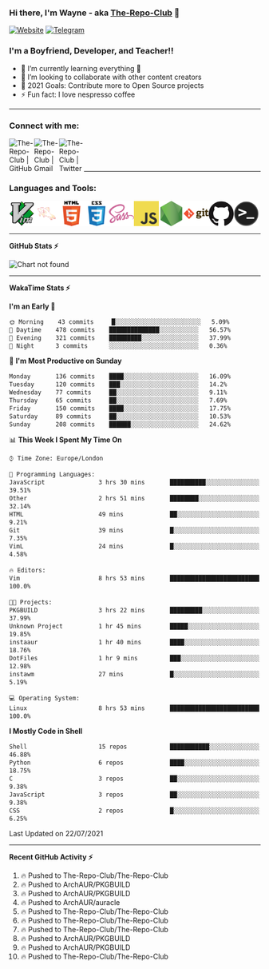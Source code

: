 ### Hi there, I'm Wayne - aka [The-Repo-Club][website] 👋

[![Website](https://img.shields.io/website?label=github.com/The-Repo-Club/&color=orange&style=flat-square&url=https://github.com/The-Repo-Club/)][website]
[![Telegram](https://img.shields.io/badge/Chat%20on-Telegram-orange.svg?color=orange&logo=telegram&style=flat-square)][telegram]

### I'm a Boyfriend, Developer, and Teacher!!

- 🌱 I’m currently learning everything 🤣
- 👯 I’m looking to collaborate with other content creators
- 🥅 2021 Goals: Contribute more to Open Source projects
- ⚡ Fun fact: I love nespresso coffee

---
### Connect with me:

[<img align="left" alt="The-Repo-Club | GitHub" width="50px" src="https://cdn.jsdelivr.net/npm/simple-icons@v3/icons/github.svg" />][website]
[<img align="left" alt="The-Repo-Club | Gmail" width="50px" src="https://cdn.jsdelivr.net/npm/simple-icons@v3/icons/gmail.svg" />][email]
[<img align="left" alt="The-Repo-Club | Twitter" width="50px" src="https://cdn.jsdelivr.net/npm/simple-icons@v3/icons/telegram.svg" />][telegram]

[website]: https://github.com/The-Repo-Club/
[email]: mailto:wayne6324@gmail.com
[telegram]: https://t.me/TheRepoClub

<br />
<br />
<br />

---
### Languages and Tools:

<img align="left" alt="Vim" width="50px" src="https://raw.githubusercontent.com/github/explore/80688e429a7d4ef2fca1e82350fe8e3517d3494d/topics/vim/vim.png" />
<img align="left" alt="Fish" width="50px" src="https://raw.githubusercontent.com/github/explore/80688e429a7d4ef2fca1e82350fe8e3517d3494d/topics/fish/fish.png" />
<img align="left" alt="HTML5" width="50px" src="https://raw.githubusercontent.com/github/explore/80688e429a7d4ef2fca1e82350fe8e3517d3494d/topics/html/html.png" />
<img align="left" alt="CSS3" width="50px" src="https://raw.githubusercontent.com/github/explore/80688e429a7d4ef2fca1e82350fe8e3517d3494d/topics/css/css.png" />
<img align="left" alt="Sass" width="50px" src="https://raw.githubusercontent.com/github/explore/80688e429a7d4ef2fca1e82350fe8e3517d3494d/topics/sass/sass.png" />
<img align="left" alt="JavaScript" width="50px" src="https://raw.githubusercontent.com/github/explore/80688e429a7d4ef2fca1e82350fe8e3517d3494d/topics/javascript/javascript.png" />
<img align="left" alt="Node.js" width="50px" src="https://raw.githubusercontent.com/github/explore/80688e429a7d4ef2fca1e82350fe8e3517d3494d/topics/nodejs/nodejs.png" />
<img align="left" alt="Git" width="50px" src="https://raw.githubusercontent.com/github/explore/80688e429a7d4ef2fca1e82350fe8e3517d3494d/topics/git/git.png" />
<img align="left" alt="GitHub" width="50px" src="https://raw.githubusercontent.com/github/explore/78df643247d429f6cc873026c0622819ad797942/topics/github/github.png" />
<img align="left" alt="Terminal" width="50px" src="https://raw.githubusercontent.com/github/explore/80688e429a7d4ef2fca1e82350fe8e3517d3494d/topics/terminal/terminal.png" />

<br />
<br />
<br />

---

**GitHub Stats ⚡**

![Chart not found](https://github-readme-stats.vercel.app/api?username=The-Repo-Club&theme=tokyonight&show_icons=true&count_private=true&hide_border=true&include_all_commits=true&custom_title=The-Repo-Club%27s+GitHub+Stats)


---

**WakaTime Stats ⚡**

<!--START_SECTION:waka-->
**I'm an Early 🐤** 

```text
🌞 Morning    43 commits     █░░░░░░░░░░░░░░░░░░░░░░░░   5.09% 
🌆 Daytime    478 commits    ██████████████░░░░░░░░░░░   56.57% 
🌃 Evening    321 commits    █████████░░░░░░░░░░░░░░░░   37.99% 
🌙 Night      3 commits      ░░░░░░░░░░░░░░░░░░░░░░░░░   0.36%

```
📅 **I'm Most Productive on Sunday** 

```text
Monday       136 commits    ████░░░░░░░░░░░░░░░░░░░░░   16.09% 
Tuesday      120 commits    ███░░░░░░░░░░░░░░░░░░░░░░   14.2% 
Wednesday    77 commits     ██░░░░░░░░░░░░░░░░░░░░░░░   9.11% 
Thursday     65 commits     ██░░░░░░░░░░░░░░░░░░░░░░░   7.69% 
Friday       150 commits    ████░░░░░░░░░░░░░░░░░░░░░   17.75% 
Saturday     89 commits     ██░░░░░░░░░░░░░░░░░░░░░░░   10.53% 
Sunday       208 commits    ██████░░░░░░░░░░░░░░░░░░░   24.62%

```


📊 **This Week I Spent My Time On** 

```text
⌚︎ Time Zone: Europe/London

💬 Programming Languages: 
JavaScript               3 hrs 30 mins       ██████████░░░░░░░░░░░░░░░   39.51% 
Other                    2 hrs 51 mins       ████████░░░░░░░░░░░░░░░░░   32.14% 
HTML                     49 mins             ██░░░░░░░░░░░░░░░░░░░░░░░   9.21% 
Git                      39 mins             █░░░░░░░░░░░░░░░░░░░░░░░░   7.35% 
VimL                     24 mins             █░░░░░░░░░░░░░░░░░░░░░░░░   4.58%

🔥 Editors: 
Vim                      8 hrs 53 mins       █████████████████████████   100.0%

🐱‍💻 Projects: 
PKGBUILD                 3 hrs 22 mins       █████████░░░░░░░░░░░░░░░░   37.99% 
Unknown Project          1 hr 45 mins        █████░░░░░░░░░░░░░░░░░░░░   19.85% 
instaaur                 1 hr 40 mins        ████░░░░░░░░░░░░░░░░░░░░░   18.76% 
DotFiles                 1 hr 9 mins         ███░░░░░░░░░░░░░░░░░░░░░░   12.98% 
instawm                  27 mins             █░░░░░░░░░░░░░░░░░░░░░░░░   5.19%

💻 Operating System: 
Linux                    8 hrs 53 mins       █████████████████████████   100.0%

```

**I Mostly Code in Shell** 

```text
Shell                    15 repos            ███████████░░░░░░░░░░░░░░   46.88% 
Python                   6 repos             ████░░░░░░░░░░░░░░░░░░░░░   18.75% 
C                        3 repos             ██░░░░░░░░░░░░░░░░░░░░░░░   9.38% 
JavaScript               3 repos             ██░░░░░░░░░░░░░░░░░░░░░░░   9.38% 
CSS                      2 repos             █░░░░░░░░░░░░░░░░░░░░░░░░   6.25%

```



 Last Updated on 22/07/2021
<!--END_SECTION:waka-->

---

**Recent GitHub Activity :zap:**

<!--START_SECTION:activity-->
1. 🔥 Pushed to The-Repo-Club/The-Repo-Club
2. 🔥 Pushed to ArchAUR/PKGBUILD
3. 🔥 Pushed to ArchAUR/PKGBUILD
4. 🔥 Pushed to ArchAUR/auracle
5. 🔥 Pushed to The-Repo-Club/The-Repo-Club
6. 🔥 Pushed to The-Repo-Club/The-Repo-Club
7. 🔥 Pushed to The-Repo-Club/The-Repo-Club
8. 🔥 Pushed to ArchAUR/PKGBUILD
9. 🔥 Pushed to ArchAUR/PKGBUILD
10. 🔥 Pushed to The-Repo-Club/The-Repo-Club
<!--END_SECTION:activity-->